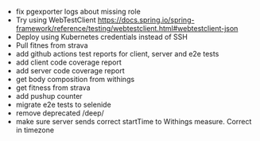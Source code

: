 - fix pgexporter logs about missing role
- Try using WebTestClient https://docs.spring.io/spring-framework/reference/testing/webtestclient.html#webtestclient-json
- Deploy using Kubernetes credentials instead of SSH
- Pull fitnes from strava
- add github actions test reports for client, server and e2e tests
- add client code coverage report
- add server code coverage report
- get body composition from withings
- get fitness from strava
- add pushup counter
- migrate e2e tests to selenide
- remove deprecated /deep/
- make sure server sends correct startTime to Withings measure. Correct in timezone
